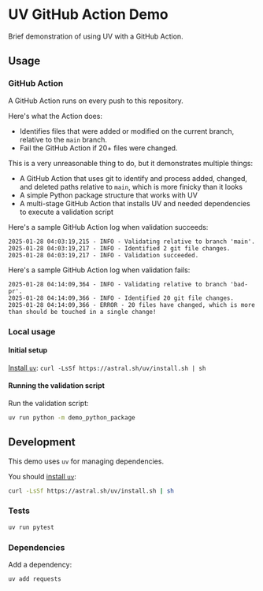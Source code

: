 # UV GitHub Action Demo

Brief demonstration of using UV with a GitHub Action.

## Usage

### GitHub Action

A GitHub Action runs on every push to this repository.

Here's what the Action does:

 - Identifies files that were added or modified on the current branch, relative to the `main` branch.
 - Fail the GitHub Action if 20+ files were changed.

This is a very unreasonable thing to do, but it demonstrates multiple things:
 - A GitHub Action that uses git to identify and process added, changed, and deleted paths relative to `main`, which is more finicky than it looks
 - A simple Python package structure that works with UV
 - A multi-stage GitHub Action that installs UV and needed dependencies to execute a validation script

Here's a sample GitHub Action log when validation succeeds:

```
2025-01-28 04:03:19,215 - INFO - Validating relative to branch 'main'.
2025-01-28 04:03:19,217 - INFO - Identified 2 git file changes.
2025-01-28 04:03:19,217 - INFO - Validation succeeded.
```

Here's a sample GitHub Action log when validation fails:

```
2025-01-28 04:14:09,364 - INFO - Validating relative to branch 'bad-pr'.
2025-01-28 04:14:09,366 - INFO - Identified 20 git file changes.
2025-01-28 04:14:09,366 - ERROR - 20 files have changed, which is more than should be touched in a single change!
```

### Local usage

#### Initial setup

[Install `uv`](https://docs.astral.sh/uv/getting-started/installation/): `curl -LsSf https://astral.sh/uv/install.sh | sh`

#### Running the validation script

Run the validation script: 

```bash
uv run python -m demo_python_package
```

## Development

This demo uses `uv` for managing dependencies.

You should [install `uv`](https://docs.astral.sh/uv/getting-started/installation/):

```bash
curl -LsSf https://astral.sh/uv/install.sh | sh
```

### Tests

```bash
uv run pytest
```

### Dependencies

Add a dependency:

```bash
uv add requests
```
